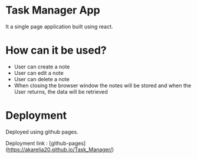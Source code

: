 # Task Manager App

It a single page application built using react. 


# How can it be used?

- User can create a note
- User can edit a note
- User can delete a note
- When closing the browser window the notes will be stored and when the User returns, the data will be retrieved

# Deployment

Deployed using github pages.

Deployment link : [github-pages] (https://akarelia20.github.io/Task_Manager/)
